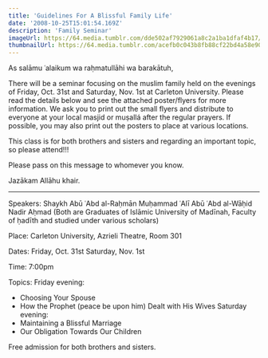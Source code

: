 ```yaml
---
title: 'Guidelines For A Blissful Family Life'
date: '2008-10-25T15:01:54.169Z'
description: 'Family Seminar'
imageUrl: https://64.media.tumblr.com/dde502af7929061a8c2a1ba1dfaf4b17/tumblr_moj95zeggN1qhimffo1_640.jpg
thumbnailUrl: https://64.media.tumblr.com/acefb0c043b8fb88cf22bd4a58e90034/a90b5a4fdbf32fc6-be/s1280x1920/ea428a9b1a9234346b42a463e98ddc43b9187925.jpg
---
```


As salāmu ʿalaikum wa raḥmatullāhi wa barakātuh,

There will be a seminar focusing on the muslim family held on the evenings of Friday, Oct. 31st and Saturday, Nov. 1st at Carleton University. Please read the details below and see the attached poster/flyers for more information. We ask you to print out the small flyers and distribute to everyone at your local masjid or muṣallá after the regular prayers. If possible, you may also print out the posters to place at various locations.

This class is for both brothers and sisters and regarding an important topic, so please attend!!!

Please pass on this message to whomever you know.

Jazākam Allāhu khair.

---

Speakers:
Shaykh Abū ʿAbd al-Raḥmān Muḥammad ʿAlī
Abū ʿAbd al-Wāḥid Nadir Aḥmad
(Both are Graduates of Islāmic University of Madīnah, Faculty of ḥadīth and studied under various scholars)

Place:
Carleton University, Azrieli Theatre, Room 301

Dates:
Friday, Oct. 31st
Saturday, Nov. 1st

Time:
7:00pm

Topics:
Friday evening:

- Choosing Your Spouse
- How the Prophet (peace be upon him) Dealt with His Wives
  Saturday evening:
- Maintaining a Blissful Marriage
- Our Obligation Towards Our Children

Free admission for both brothers and sisters.
